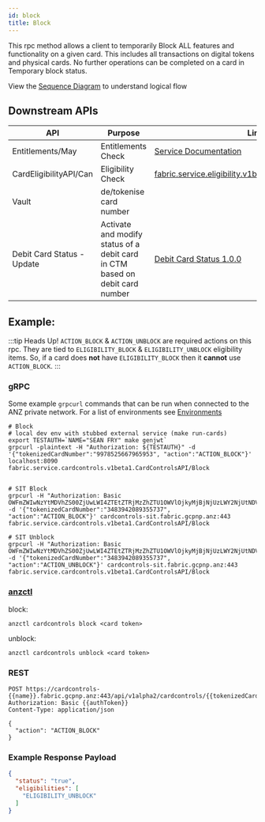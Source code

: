 ```yaml
---
id: block
title: Block
---
```

This rpc method allows a client to temporarily Block ALL features and functionality on a given card. This includes all transactions on digital tokens and physical cards. No further operations can be completed on a card in Temporary block status.

View the [Sequence Diagram](https://docs.fabric.gcpnp.anz/docs/services/Card-Controls/Card-Controls#cardcontrolsapi-block) to understand logical flow

## Downstream APIs
| API                          | Purpose                                  | Link
|------------------------------|------------------------------------------|--------------------------
| Entitlements/May             | Entitlements Check                       | [Service Documentation](https://docs.fabric.gcpnp.anz/docs/services/Entitlements/Entitlements)
| CardEligibilityAPI/Can       | Eligibility Check                        | [fabric.service.eligibility.v1beta1.CardEligibilityAPI/Can](https://docs.fabric.gcpnp.anz/docs/services/Card-Eligibility/Card-Eligibility#cardeligibilityapi-can)
| Vault        | de/tokenise card number                  |
| Debit Card Status - Update   | Activate and modify status of a debit card in CTM based on debit card number | [Debit Card Status 1.0.0](https://sandpit.developer.dev.anz/eapicorp01/sandpit/node/987)

## Example:

:::tip Heads Up!
`ACTION_BLOCK` & `ACTION_UNBLOCK` are required actions on this rpc. They are tied to `ELIGIBILITY_BLOCK` & `ELIGIBILITY_UNBLOCK` eligibility items. So, if a card does **not** have `ELIGIBILITY_BLOCK` then it **cannot** use `ACTION_BLOCK`.
:::

### gRPC
Some example `grpcurl` commands that can be run when connected to the ANZ private network. For a list of environments see [Environments](#environments)

```shell script
# Block
# local dev env with stubbed external service (make run-cards)
export TESTAUTH=`NAME="SEAN FRY" make genjwt`
grpcurl -plaintext -H "Authorization: ${TESTAUTH}" -d '{"tokenizedCardNumber":"9978525667965953", "action":"ACTION_BLOCK"}' localhost:8090  fabric.service.cardcontrols.v1beta1.CardControlsAPI/Block


# SIT Block
grpcurl -H "Authorization: Basic OWFmZWIwNzYtMDVhZS00ZjUwLWI4ZTEtZTRjMzZhZTU1OWVlOjkyMjBjNjUzLWY2NjUtNDVhZS1iYTkxLTcyYmRlYTFiOWIyOA==" -d '{"tokenizedCardNumber":"3483942089355737", "action":"ACTION_BLOCK"}' cardcontrols-sit.fabric.gcpnp.anz:443 fabric.service.cardcontrols.v1beta1.CardControlsAPI/Block

# SIT Unblock
grpcurl -H "Authorization: Basic OWFmZWIwNzYtMDVhZS00ZjUwLWI4ZTEtZTRjMzZhZTU1OWVlOjkyMjBjNjUzLWY2NjUtNDVhZS1iYTkxLTcyYmRlYTFiOWIyOA==" -d '{"tokenizedCardNumber":"3483942089355737", "action":"ACTION_UNBLOCK"}' cardcontrols-sit.fabric.gcpnp.anz:443 fabric.service.cardcontrols.v1beta1.CardControlsAPI/Block
```

### [anzctl](https://github.com/anzx/fabric-anzctl)

block:
```shell script
anzctl cardcontrols block <card token>
```

unblock:
```shell script
anzctl cardcontrols unblock <card token>
```

### REST
```http request
POST https://cardcontrols-{{name}}.fabric.gcpnp.anz:443/api/v1alpha2/cardcontrols/{{tokenizedCardNumber}}/block
Authorization: Basic {{authToken}}
Content-Type: application/json

{
  "action": "ACTION_BLOCK"
}
```

### Example Response Payload
```json
{
  "status": "true",
  "eligibilities": [
    "ELIGIBILITY_UNBLOCK"
  ]
}
```
